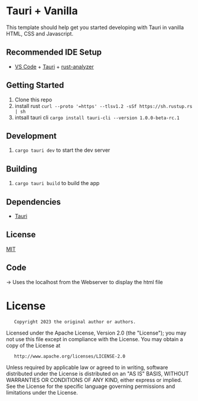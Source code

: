 # Tauri + Vanilla

This template should help get you started developing with Tauri in vanilla HTML, CSS and Javascript.

## Recommended IDE Setup

- [VS Code](https://code.visualstudio.com/) + [Tauri](https://marketplace.visualstudio.com/items?itemName=tauri-apps.tauri-vscode) + [rust-analyzer](https://marketplace.visualstudio.com/items?itemName=rust-lang.rust-analyzer)


## Getting Started

1. Clone this repo
2. install rust `curl --proto '=https' --tlsv1.2 -sSf https://sh.rustup.rs | sh`
3. intsall tauri cli `cargo install tauri-cli --version 1.0.0-beta-rc.1`

## Development

1. `cargo tauri dev` to start the dev server

## Building

1. `cargo tauri build` to build the app

## Dependencies

- [Tauri](https://tauri.studio/en/)

## License

[MIT](LICENSE)

## Code 

-> Uses the localhost from the Webserver to display the html file



# License

       Copyright 2023 the original author or authors.

   Licensed under the Apache License, Version 2.0 (the "License");
   you may not use this file except in compliance with the License.
   You may obtain a copy of the License at

       http://www.apache.org/licenses/LICENSE-2.0

   Unless required by applicable law or agreed to in writing, software
   distributed under the License is distributed on an "AS IS" BASIS,
   WITHOUT WARRANTIES OR CONDITIONS OF ANY KIND, either express or implied.
   See the License for the specific language governing permissions and
   limitations under the License.

